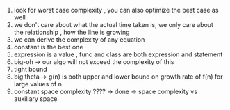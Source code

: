 1. look for worst case complexity , you can also optimize the best case as well
2. we don't care about what the actual time taken is, we only care about the relationship , how the line is growing
3. we can derive the complexity of any equation
4. constant is the best one
5. expression is a value , func and class are both expression and statement
6. big-oh -> our algo will not exceed the complexity of this
7. tight bound
8. big theta -> g(n) is both upper and lower bound on growth rate of f(n) for large values of n.
9. constant space complexity ???? -> done -> space complexity vs auxiliary space
